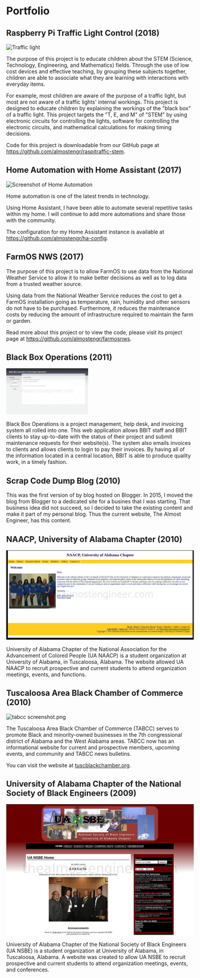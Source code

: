 # Portfolio

## Raspberry Pi Traffic Light Control (2018)

![Traffic light](/images/portfolio_trafficlight.jpg)

The purpose of this project is to educate children about the STEM (Science, Technology, 
Engineering, and Mathematics) fields. Through the use of low cost devices and effective teaching, by grouping these subjects together, children are able to associate what they are learning with interactions with everyday items. 

For example, most children are aware of the purpose of a traffic light, but most are not aware of a traffic lights' internal workings. This project is designed to educate children by explaining the workings of the "black box" of a traffic light. This project targets the "T, E, and M" of "STEM" by using electronic circuits for controlling the lights, software for controlling the electronic circuits, and mathematical calculations for making timing decisions.

Code for this project is downloadable from our GitHub page at 
<a href="https://github.com/almostengr/raspitraffic-stem" target="_blank">https://github.com/almostengr/raspitraffic-stem</a>. 

## Home Automation with Home Assistant (2017)

![Screenshot of Home Automation](/images/portfolio_homeassistant.png)

Home automation is one of the latest trends in technology. 

Using Home Assistant, I have been able to automate several repetitive tasks within my home. 
I will continue to add more automations and share those with the community.

The configuration for my Home Assistant instance is available at 
<a href="https://github.com/almostengr/ha-config" target="_blank">https://github.com/almostengr/ha-config</a>.

## FarmOS NWS (2017)

The purpose of this project is to allow FarmOS to use data from the National Weather Service to allow it to make better decisions as well as to log data from a trusted weather source.

Using data from the National Weather Service reduces the cost to get a FarmOS installation going as temperature, rain, humidity and other sensors do not have to be purchased. Furthermore, it reduces the maintenance costs by reducing the amount of infrastructure required to maintain the farm or garden.

Read more about this project or to view the code, please visit its project page at
<a href="https://github.com/almostengr/farmosnws" target="_blank">https://github.com/almostengr/farmosnws</a>.

## Black Box Operations (2011)

![operations.jpg](/images/portfolio_operations.jpg)

Black Box Operations is a project management, help desk, and invoicing system all rolled into one. This web application allows BBIT staff and BBIT clients to stay up-to-date with the status of their project and submit maintenance requests for their website(s). The system also emails invoices to clients and allows clients to login to pay their invoices. By having all of the information located in a central location, BBIT is able to produce quality work, in a timely fashion.

## Scrap Code Dump Blog (2010)

This was the first version of by blog hosted on Blogger. In 2015, I moved the blog from Blogger 
to a dedicated site for a busines that I was starting. That business idea did not succeed, 
so I decided to take the existing content and make it part of my personal blog. Thus the current 
website, The Almost Engineer, has this content.

## NAACP, University of Alabama Chapter (2010)

![uanaacp_0.jpg](/images/portfolio_uanaacp.jpg)

University of Alabama Chapter of the National Association for the Advancement of Colored People (UA NAACP) is a student organization at University of Alabama, in Tuscaloosa, Alabama. The website allowed UA NAACP to recruit prospective and current students to attend organization meetings, events, and functions.

## Tuscaloosa Area Black Chamber of Commerce (2010)

![tabcc screenshot.png](/images/portfolio_tabcc.png)

The Tuscaloosa Area Black Chamber of Commerce (TABCC) serves to promote Black and minority-owned businesses in the 7th congressional district of Alabama and the West Alabama areas. TABCC now has an informational website for current and prospective members, upcoming events, and community and TABCC news bulletins.

You can visit the website at 
<a href="http://tuscblackchamber.org" target="_blank">tuscblackchamber.org</a>.

## University of Alabama Chapter of the National Society of Black Engineers (2009)

![UA NSBE Screenshot](/images/portfolio_uansbe.jpg)

University of Alabama Chapter of the National Society of Black Engineers (UA NSBE) is a student organization at 
University of Alabama, in Tuscaloosa, Alabama. A website was created to allow UA NSBE to recruit prospective and
current students to attend organization meetings, events, and conferences. 
